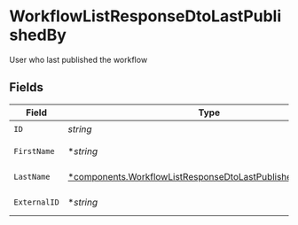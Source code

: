 # WorkflowListResponseDtoLastPublishedBy

User who last published the workflow


## Fields

| Field                                                                                                                                   | Type                                                                                                                                    | Required                                                                                                                                | Description                                                                                                                             |
| --------------------------------------------------------------------------------------------------------------------------------------- | --------------------------------------------------------------------------------------------------------------------------------------- | --------------------------------------------------------------------------------------------------------------------------------------- | --------------------------------------------------------------------------------------------------------------------------------------- |
| `ID`                                                                                                                                    | *string*                                                                                                                                | :heavy_check_mark:                                                                                                                      | User ID                                                                                                                                 |
| `FirstName`                                                                                                                             | **string*                                                                                                                               | :heavy_minus_sign:                                                                                                                      | User first name                                                                                                                         |
| `LastName`                                                                                                                              | [*components.WorkflowListResponseDtoLastPublishedByLastName](../../models/components/workflowlistresponsedtolastpublishedbylastname.md) | :heavy_minus_sign:                                                                                                                      | User last name                                                                                                                          |
| `ExternalID`                                                                                                                            | **string*                                                                                                                               | :heavy_minus_sign:                                                                                                                      | User external ID                                                                                                                        |